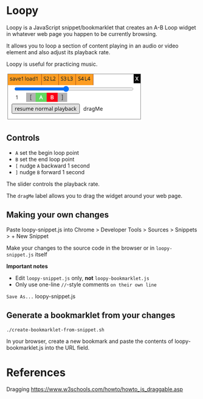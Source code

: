 # Loopy

Loopy is a JavaScript snippet/bookmarklet that creates an A-B Loop widget in whatever web page you happen to be currently browsing.

It allows you to loop a section of content playing in an audio or video element and also adjust its playback rate.

Loopy is useful for practicing music.

![Loopy](./Loopy.png)

## Controls
- `A` set the begin loop point
- `B` set the end loop point
- `[` nudge `A` backward 1 second
- `]` nudge `B` forward 1 second

The slider controls the playback rate.

The `dragMe` label allows you to drag the widget around your web page.

## Making your own changes

Paste loopy-snippet.js into Chrome > Developer Tools > Sources > Snippets > + New Snippet

Make your changes to the source code in the browser or in `loopy-snippet.js` itself

**Important notes**
- Edit `loopy-snippet.js` only, **not** `loopy-bookmarklet.js`
- Only use one-line `//`-style comments `on their own line`

`Save As...` loopy-snippet.js

## Generate a bookmarklet from your changes

```
./create-bookmarklet-from-snippet.sh
```
In your browser, create a new bookmark and paste the contents of loopy-bookmarklet.js into the URL field.


# References

Dragging
https://www.w3schools.com/howto/howto_js_draggable.asp
